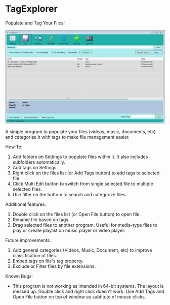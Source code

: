 # TagExplorer
Populate and Tag Your Files!

![Screenshot](https://github.com/luckywind2017/TagExplorer/blob/master/Screenshot/Screen1.JPG?raw=true "Screenshot")

A simple program to populate your files (videos, music, documents, etc) and 
categorize it with tags to make file management easier.

How To:
1. Add folders on Settings to populate files within it. It also includes subfolders automatically.
2. Add tags on Settings.
3. Right click on the files list (or Add Tags button) to add tags to selected file.
4. Click Multi Edit button to switch from single selected file to multiple selected files.
5. Use filter on the bottom to search and categorize files.

Additional features:
1. Double click on the files list (or Open File button) to open file.
2. Rename file based on tags.
3. Drag selected files to another program. 
   Useful for media-type files to play or create playlist on music player or video player.

Future improvements:
1. Add general categories (Videos, Music, Document, etc) to improve classification of files.
2. Embed tags on file's tag property.
3. Exclude or Filter files by file extensions.

Known Bugs:
- This program is not working as intended in 64-bit systems. The layout is messed up. 
  Double click and right click doesn't work. Use Add Tags and Open File button on top of window as subtitute
  of mouse clicks.
  


